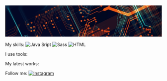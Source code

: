![Header](https://github.com/se-a11gh/se-a11gh/blob/main/assets/technoPhoto2.jpg)

My skills:
![Java Sript](https://img.shields.io/badge/-JavaScript-yellow?style=flat&logo=JavaScript&logoColor=black)
![Sass](https://img.shields.io/badge/-Sass-white?style=flat&logo=Sass&logoColor=FF69B4)
![HTML](https://img.shields.io/badge/html5-white?style=flat&logo=HTML&logoColor=FF69B4)


I use tools:

My latest works:

Follow me:
[![Instagram](https://img.shields.io/badge/-Instagram-FF1493?style=flat&logo=Instagram&logoColor=black)](https://www.instagram.com/trubnsergey/)
